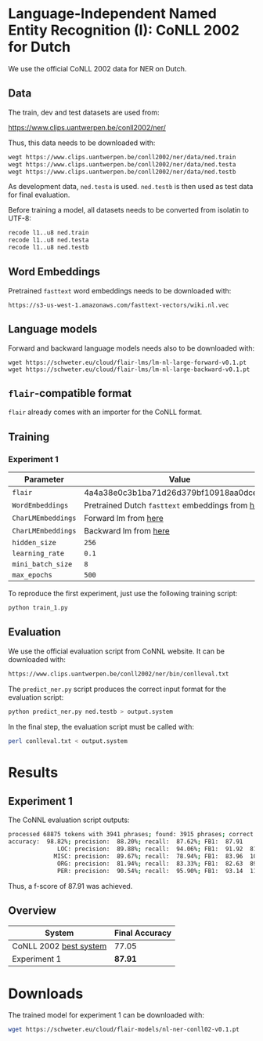 # Language-Independent Named Entity Recognition (I): CoNLL 2002 for Dutch

We use the official CoNLL 2002 data for NER on Dutch.

## Data

The train, dev and test datasets are used from:

<https://www.clips.uantwerpen.be/conll2002/ner/>

Thus, this data needs to be downloaded with:

```bash
wegt https://www.clips.uantwerpen.be/conll2002/ner/data/ned.train
wegt https://www.clips.uantwerpen.be/conll2002/ner/data/ned.testa
wegt https://www.clips.uantwerpen.be/conll2002/ner/data/ned.testb
```

As development data, `ned.testa` is used. `ned.testb` is then used as test data
for final evaluation.

Before training a model, all datasets needs to be converted from isolatin to
UTF-8:

```bash
recode l1..u8 ned.train
recode l1..u8 ned.testa
recode l1..u8 ned.testb
```

## Word Embeddings

Pretrained `fasttext` word embeddings needs to be downloaded with:

```
https://s3-us-west-1.amazonaws.com/fasttext-vectors/wiki.nl.vec
```

## Language models

Forward and backward language models needs also to be downloaded with:

```
wget https://schweter.eu/cloud/flair-lms/lm-nl-large-forward-v0.1.pt
wget https://schweter.eu/cloud/flair-lms/lm-nl-large-backward-v0.1.pt
```

## `flair`-compatible format

`flair` already comes with an importer for the CoNLL format.

## Training

### Experiment 1

| Parameter              | Value
| ---------------------- | -----
| `flair`                | 4a4a38e0c3b1ba71d26d379bf10918aa0dce28f3
| `WordEmbeddings`       | Pretrained Dutch `fasttext` embeddings from [here](https://github.com/facebookresearch/fastText/blob/master/pretrained-vectors.md)
| `CharLMEmbeddings`     | Forward lm from [here](https://github.com/stefan-it/flair-lms#dutch)
| `CharLMEmbeddings`     | Backward lm from [here](https://github.com/stefan-it/flair-lms#dutch)
| `hidden_size`          | `256`
| `learning_rate`        | `0.1`
| `mini_batch_size`      | `8`
| `max_epochs`           | `500`

To reproduce the first experiment, just use the following training script:

```bash
python train_1.py
```

## Evaluation

We use the official evaluation script from CoNNL website. It can be downloaded
with:

```bash
https://www.clips.uantwerpen.be/conll2002/ner/bin/conlleval.txt
```

The `predict_ner.py` script produces the correct input format for the evaluation
script:

```bash
python predict_ner.py ned.testb > output.system
```

In the final step, the evaluation script must be called with:

```bash
perl conlleval.txt < output.system
```

# Results

## Experiment 1

The CoNNL evaluation script outputs:

```bash
processed 68875 tokens with 3941 phrases; found: 3915 phrases; correct: 3453.
accuracy:  98.82%; precision:  88.20%; recall:  87.62%; FB1:  87.91
              LOC: precision:  89.88%; recall:  94.06%; FB1:  91.92  810
             MISC: precision:  89.67%; recall:  78.94%; FB1:  83.96  1045
              ORG: precision:  81.94%; recall:  83.33%; FB1:  82.63  897
              PER: precision:  90.54%; recall:  95.90%; FB1:  93.14  1163
```

Thus, a f-score of 87.91 was achieved.

## Overview

| System                                                                          | Final Accuracy
| ------------------------------------------------------------------------------- | -------------
| CoNLL 2002 [best system](https://www.clips.uantwerpen.be/conll2002/ner/#CMP02)  | 77.05
| Experiment 1                                                                    | **87.91**


# Downloads

The trained model for experiment 1 can be downloaded with:

```bash
wget https://schweter.eu/cloud/flair-models/nl-ner-conll02-v0.1.pt
```
